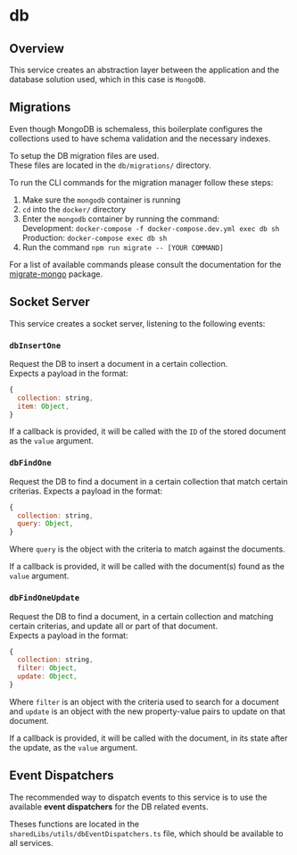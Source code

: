 # db

## Overview

This service creates an abstraction layer between the application and the database solution used, which in this case is `MongoDB`.

## Migrations

Even though MongoDB is schemaless, this boilerplate configures the collections used to have schema validation and the necessary indexes.  

To setup the DB migration files are used.  
These files are located in the `db/migrations/` directory.  

To run the CLI commands for the migration manager follow these steps:  

1. Make sure the `mongodb` container is running
2. `cd` into the `docker/` directory
3. Enter the `mongodb` container by running the command:  
    Development: `docker-compose -f docker-compose.dev.yml exec db sh`  
    Production: `docker-compose exec db sh`  
4. Run the command `npm run migrate -- [YOUR COMMAND]`

For a list of available commands please consult the documentation for the [migrate-mongo](https://github.com/seppevs/migrate-mongo) package.

## Socket Server

This service creates a socket server, listening to the following events:

### `dbInsertOne`

Request the DB to insert a document in a certain collection.  
Expects a payload in the format:

```js
{
  collection: string,
  item: Object,
}
```

If a callback is provided, it will be called with the `ID` of the stored document as the `value` argument.

### `dbFindOne`

Request the DB to find a document in a certain collection that match certain criterias.
Expects a payload in the format:

```js
{
  collection: string,
  query: Object,
}
```

Where `query` is the object with the criteria to match against the documents.  

If a callback is provided, it will be called with the document(s) found as the `value` argument.

### `dbFindOneUpdate`

Request the DB to find a document, in a certain collection and matching certain criterias, and update all or part of that document.  
Expects a payload in the format:

```js
{
  collection: string,
  filter: Object,
  update: Object,
}
```

Where `filter` is an object with the criteria used to search for a document and `update` is an object with the new property-value pairs to update on that document.  

If a callback is provided, it will be called with the document, in its state after the update, as the `value` argument.

## Event Dispatchers

The recommended way to dispatch events to this service is to use the available **event dispatchers** for the DB related events.  

Theses functions are located in the `sharedLibs/utils/dbEventDispatchers.ts` file, which should be available to all services.